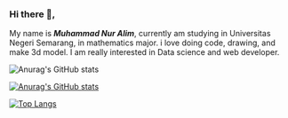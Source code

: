 ### Hi there 👋,
My name is ***Muhammad Nur Alim***, currently am studying in Universitas Negeri Semarang, in mathematics major. i love doing code, drawing, and make 3d model.
I am really interested in Data science and web developer. 

![Anurag's GitHub stats](https://github-readme-stats.vercel.app/api?username=limeless04&show_icons=true&theme=radical)

[![Anurag's GitHub stats](https://github-readme-stats.vercel.app/api?username=limeless04)](https://github.com/anuraghazra/github-readme-stats)

[![Top Langs](https://github-readme-stats.vercel.app/api/top-langs/?username=limeless04&layout=compact)](https://github.com/anuraghazra/github-readme-stats)
<!--
**Limeless04/Limeless04** is a ✨ _special_ ✨ repository because its `README.md` (this file) appears on your GitHub profile.

Here are some ideas to get you started:

- 🔭 I’m currently working on ...
- 🌱 I’m currently learning ...
- 👯 I’m looking to collaborate on ...
- 🤔 I’m looking for help with ...
- 💬 Ask me about ...
- 📫 How to reach me: ...
- 😄 Pronouns: ...
- ⚡ Fun fact: ...
-->

